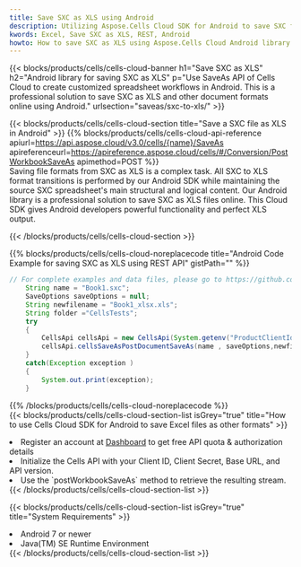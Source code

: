 ```yaml
---
title: Save SXC as XLS using Android 
description: Utilizing Aspose.Cells Cloud SDK for Android to save SXC format file as XLS format file. 
kwords: Excel, Save SXC as XLS, REST, Android
howto: How to save SXC as XLS using Aspose.Cells Cloud Android library.
---
```



{{< blocks/products/cells/cells-cloud-banner h1="Save SXC as XLS" h2="Android library for saving SXC as XLS" p="Use SaveAs API of Cells Cloud to create customized spreadsheet workflows in Android. This is a professional solution to save SXC as XLS and other document formats online using Android." urlsection="saveas/sxc-to-xls/" >}}

{{< blocks/products/cells/cells-cloud-section  title="Save a SXC file as XLS in Android" >}}
{{% blocks/products/cells/cells-cloud-api-reference  apiurl=https://api.aspose.cloud/v3.0/cells/{name}/SaveAs  apireferenceurl=https://apireference.aspose.cloud/cells/#/Conversion/PostWorkbookSaveAs  apimethod=POST %}}
<br/>
Saving file formats from SXC as XLS is a complex task. All SXC to XLS format transitions is performed by our Android SDK while maintaining the source SXC spreadsheet's main structural and logical content. Our Android library is a professional solution to save SXC as XLS files online. This Cloud SDK gives Android developers powerful functionality and perfect XLS output.

{{< /blocks/products/cells/cells-cloud-section >}}

{{% blocks/products/cells/cells-cloud-noreplacecode title="Android Code Example for saving SXC as XLS using REST API" gistPath="" %}}
  
```java
// For complete examples and data files, please go to https://github.com/aspose-cells-cloud/aspose-cells-cloud-android/
    String name = "Book1.sxc";
    SaveOptions saveOptions = null;
    String newfilename = "Book1_xlsx.xls";
    String folder ="CellsTests";
    try
    {
        CellsApi cellsApi = new CellsApi(System.getenv("ProductClientId"), System.getenv("ProductClientSecret"));
        cellsApi.cellsSaveAsPostDocumentSaveAs(name , saveOptions,newfilename,false,false,folder,null,null,null,true);                       
    }
    catch(Exception exception )
    {
        System.out.print(exception);
    }
```
  
{{% /blocks/products/cells/cells-cloud-noreplacecode  %}}
<br/>
{{< blocks/products/cells/cells-cloud-section-list isGrey="true"  title="How to use Cells Cloud SDK for Android to save Excel files as other formats" >}}
<li>Register an account at <a href="https://dashboard.aspose.cloud/">Dashboard</a> to get free API quota & authorization details</li>
<li>Initialize the Cells API with your Client ID, Client Secret, Base URL, and API version.</li>
<li>Use the `postWorkbookSaveAs` method to retrieve the resulting stream.</li>
{{< /blocks/products/cells/cells-cloud-section-list >}}

{{< blocks/products/cells/cells-cloud-section-list isGrey="true"  title="System Requirements" >}}
<li>Android 7 or newer</li>
<li>Java(TM) SE Runtime Environment</li>
{{< /blocks/products/cells/cells-cloud-section-list >}}
